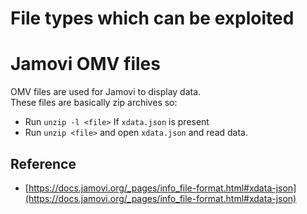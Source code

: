 # File types which can be exploited

# Jamovi OMV files
OMV files are used for Jamovi to display data.     
These files are basically zip archives so:      

- Run `unzip -l <file>`
If `xdata.json` is present
- Run `unzip <file>` and open `xdata.json` and read data.

## Reference
- [https://docs.jamovi.org/_pages/info_file-format.html#xdata-json](https://docs.jamovi.org/_pages/info_file-format.html#xdata-json)